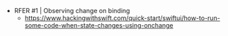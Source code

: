
- RFER #1 | Observing change on binding
    - https://www.hackingwithswift.com/quick-start/swiftui/how-to-run-some-code-when-state-changes-using-onchange
    
